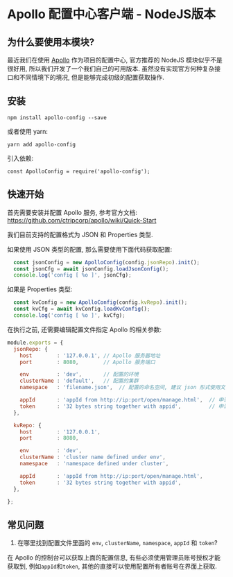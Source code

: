 # Apollo  配置中心客户端 - NodeJS版本

## 为什么要使用本模块?

最近我们在使用 [Apollo](https://github.com/ctripcorp/apollo) 作为项目的配置中心,
 官方推荐的 NodeJS 模块似乎不是很好用, 所以我们开发了一个我们自己的可用版本.
虽然没有实现官方何种复杂接口和不同情境下的境况, 但是能够完成初级的配置获取操作.


## 安装

`npm install apollo-config --save` 

或者使用 yarn:

`yarn add apollo-config`

引入依赖:

`const ApolloConfig = require('apollo-config');`


## 快速开始

首先需要安装并配置 Apollo 服务, 参考官方文档: https://github.com/ctripcorp/apollo/wiki/Quick-Start

我们目前支持的配置格式为 JSON 和 Properties 类型.

如果使用 JSON 类型的配置, 那么需要使用下面代码获取配置:

```js
  const jsonConfig = new ApolloConfig(config.jsonRepo).init();
  const jsonCfg = await jsonConfig.loadJsonConfig();
  console.log('config [ %o ]', jsonCfg);
```

如果是 Properties 类型:

```js
  const kvConfig = new ApolloConfig(config.kvRepo).init();
  const kvCfg = await kvConfig.loadKvConfig();
  console.log('config [ %o ]', kvCfg);
```

在执行之前, 还需要编辑配置文件指定 Apollo 的相关参数:

```js
module.exports = {
  jsonRepo: {
    host        : '127.0.0.1', // Apollo 服务器地址
    port        : 8080,        // Apollo 服务端口

    env         : 'dev',       // 配置的环境
    clusterName : 'default',   // 配置的集群
    namespace   : 'filename.json',  // 配置的命名空间, 建议 json 形式使用文件名为命名空间

    appId       : 'appId from http://ip:port/open/manage.html',  // 申请的应用 Id
    token       : '32 bytes string together with appid',         // 申请的应用权限 token
  },

  kvRepo: {
    host        : '127.0.0.1',
    port        : 8080,

    env         : 'dev',
    clusterName : 'cluster name defined under env',
    namespace   : 'namespace defined under cluster',

    appId       : 'appId from http://ip:port/open/manage.html',
    token       : '32 bytes string together with appid',
  },

};
```

## 常见问题

1. 在哪里找到配置文件里面的 `env`, `clusterName`, `namespace`, `appId` 和 `token`?

在 Apollo 的控制台可以获取上面的配置信息, 有些必须使用管理员账号授权才能获取到,
例如`appId`和`token`, 其他的直接可以使用配置所有者账号在界面上获取.


